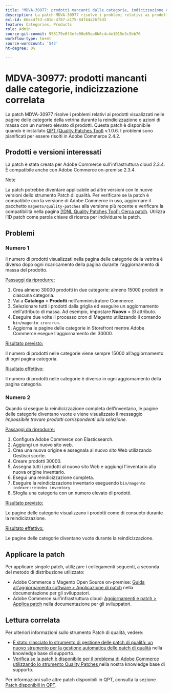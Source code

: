 ```yaml
---
title: "MDVA-30977: prodotti mancanti dalle categorie, indicizzazione correlata"
description: La patch MDVA-30977 risolve i problemi relativi ai prodotti visualizzati nelle pagine delle categorie della vetrina durante la reindicizzazione o azioni di massa con un numero elevato di prodotti. Questa patch è disponibile quando è installato [Quality Patches Tool (QPT)](/help/announcements/adobe-commerce-announcements/magento-quality-patches-released-new-tool-to-self-serve-quality-patches.md) v.1.0.6. I problemi sono pianificati per essere risolti in Adobe Commerce 2.4.2.
exl-id: 66ec4f53-c01d-4f87-a175-84f44a26f5d3
feature: Categories, Products
role: Admin
source-git-commit: 958179e0f3efe08e65ea8b0c4c4e1015e3c5bb76
workflow-type: tm+mt
source-wordcount: '543'
ht-degree: 0%

---
```


# MDVA-30977: prodotti mancanti dalle categorie, indicizzazione correlata

La patch MDVA-30977 risolve i problemi relativi ai prodotti visualizzati nelle pagine delle categorie della vetrina durante la reindicizzazione o azioni di massa con un numero elevato di prodotti. Questa patch è disponibile quando è installato [QPT (Quality Patches Tool)](/help/announcements/adobe-commerce-announcements/magento-quality-patches-released-new-tool-to-self-serve-quality-patches.md) v.1.0.6. I problemi sono pianificati per essere risolti in Adobe Commerce 2.4.2.

## Prodotti e versioni interessati

La patch è stata creata per Adobe Commerce sull’infrastruttura cloud 2.3.4. È compatibile anche con Adobe Commerce on-premise 2.3.4.

>[!NOTE]
>
>La patch potrebbe diventare applicabile ad altre versioni con le nuove versioni dello strumento Patch di qualità. Per verificare se la patch è compatibile con la versione di Adobe Commerce in uso, aggiornare il pacchetto `magento/quality-patches` alla versione più recente e verificare la compatibilità nella pagina [[!DNL Quality Patches Tool]: Cerca patch](https://devdocs.magento.com/quality-patches/tool.html#patch-grid). Utilizza l’ID patch come parola chiave di ricerca per individuare la patch.

## Problemi

### Numero 1

Il numero di prodotti visualizzati nella pagina delle categorie della vetrina è diverso dopo ogni ricaricamento della pagina durante l&#39;aggiornamento di massa del prodotto.

<u>Passaggi da riprodurre:</u>

1. Crea almeno 30000 prodotti in due categorie: almeno 15000 prodotti in ciascuna categoria.
1. Vai a **Catalogo** > **Prodotti** nell&#39;amministratore Commerce.
1. Selezionare tutti i prodotti dalla griglia ed eseguire un aggiornamento dell&#39;attributo di massa. Ad esempio, impostare **Nuovo** = *Sì* attributo.
1. Eseguire due volte il processo cron di Magento utilizzando il comando `bin/magento cron:run`.
1. Aggiorna le pagine delle categorie in Storefront mentre Adobe Commerce esegue l&#39;aggiornamento dei 30000.

<u>Risultato previsto:</u>

Il numero di prodotti nelle categorie viene sempre 15000 all’aggiornamento di ogni pagina categoria.

<u>Risultato effettivo:</u>

Il numero di prodotti nelle categorie è diverso in ogni aggiornamento della pagina categoria.

### Numero 2

Quando si esegue la reindicizzazione completa dell&#39;inventario, le pagine delle categorie diventano vuote e viene visualizzato il messaggio *Impossibile trovare prodotti corrispondenti alla selezione*.

<u>Passaggi da riprodurre:</u>

1. Configura Adobe Commerce con Elasticsearch.
1. Aggiungi un nuovo sito web.
1. Crea una nuova origine e assegnala al nuovo sito Web utilizzando Gestisci scorte.
1. Creare prodotti 30000.
1. Assegna tutti i prodotti al nuovo sito Web e aggiungi l&#39;inventario alla nuova origine inventario.
1. Esegui una reindicizzazione completa.
1. Eseguire la reindicizzazione inventario eseguendo `bin/magento indexer:reindex inventory`
1. Sfoglia una categoria con un numero elevato di prodotti.

<u>Risultato previsto:</u>

Le pagine delle categorie visualizzano i prodotti come di consueto durante la reindicizzazione.

<u>Risultato effettivo:</u>

Le pagine delle categorie diventano vuote durante la reindicizzazione.

## Applicare la patch

Per applicare singole patch, utilizzare i collegamenti seguenti, a seconda del metodo di distribuzione utilizzato:

* Adobe Commerce o Magento Open Source on-premise: [Guida all&#39;aggiornamento software > Applicazione di patch](https://devdocs.magento.com/guides/v2.4/comp-mgr/patching/mqp.html) nella documentazione per gli sviluppatori.
* Adobe Commerce sull&#39;infrastruttura cloud: [Aggiornamenti e patch > Applica patch](https://devdocs.magento.com/cloud/project/project-patch.html) nella documentazione per gli sviluppatori.

## Lettura correlata

Per ulteriori informazioni sullo strumento Patch di qualità, vedere:

* [È stato rilasciato lo strumento di gestione delle patch di qualità: un nuovo strumento per la gestione automatica delle patch di qualità](/help/announcements/adobe-commerce-announcements/magento-quality-patches-released-new-tool-to-self-serve-quality-patches.md) nella knowledge base di supporto.
* [Verifica se la patch è disponibile per il problema di Adobe Commerce utilizzando lo strumento Quality Patches ](/help/support-tools/patches-available-in-qpt-tool/check-patch-for-magento-issue-with-magento-quality-patches.md) nella nostra knowledge base di supporto.

Per informazioni sulle altre patch disponibili in QPT, consulta la sezione [Patch disponibili in QPT](https://support.magento.com/hc/en-us/sections/360010506631-Patches-available-in-MQP-tool-).
